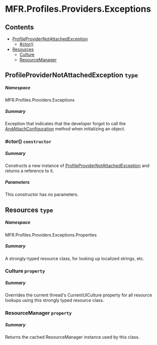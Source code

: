 <a name='assembly'></a>
# MFR.Profiles.Providers.Exceptions

## Contents

- [ProfileProviderNotAttachedException](#T-MFR-Profiles-Providers-Exceptions-ProfileProviderNotAttachedException 'MFR.Profiles.Providers.Exceptions.ProfileProviderNotAttachedException')
  - [#ctor()](#M-MFR-Profiles-Providers-Exceptions-ProfileProviderNotAttachedException-#ctor 'MFR.Profiles.Providers.Exceptions.ProfileProviderNotAttachedException.#ctor')
- [Resources](#T-MFR-Profiles-Providers-Exceptions-Properties-Resources 'MFR.Profiles.Providers.Exceptions.Properties.Resources')
  - [Culture](#P-MFR-Profiles-Providers-Exceptions-Properties-Resources-Culture 'MFR.Profiles.Providers.Exceptions.Properties.Resources.Culture')
  - [ResourceManager](#P-MFR-Profiles-Providers-Exceptions-Properties-Resources-ResourceManager 'MFR.Profiles.Providers.Exceptions.Properties.Resources.ResourceManager')

<a name='T-MFR-Profiles-Providers-Exceptions-ProfileProviderNotAttachedException'></a>
## ProfileProviderNotAttachedException `type`

##### Namespace

MFR.Profiles.Providers.Exceptions

##### Summary

Exception that indicates that the developer forgot to call the
[AndAttachConfiguration](#M-MFR-Objects-ConfigurationComposedObjectBase-AndAttachConfiguration 'MFR.Objects.ConfigurationComposedObjectBase.AndAttachConfiguration')
method when initializing an object.

<a name='M-MFR-Profiles-Providers-Exceptions-ProfileProviderNotAttachedException-#ctor'></a>
### #ctor() `constructor`

##### Summary

Constructs a new instance of
[ProfileProviderNotAttachedException](#T-MFR-Profiles-Providers-Exceptions-ProfileProviderNotAttachedException 'MFR.Profiles.Providers.Exceptions.ProfileProviderNotAttachedException')
and returns a reference to it.

##### Parameters

This constructor has no parameters.

<a name='T-MFR-Profiles-Providers-Exceptions-Properties-Resources'></a>
## Resources `type`

##### Namespace

MFR.Profiles.Providers.Exceptions.Properties

##### Summary

A strongly-typed resource class, for looking up localized strings, etc.

<a name='P-MFR-Profiles-Providers-Exceptions-Properties-Resources-Culture'></a>
### Culture `property`

##### Summary

Overrides the current thread's CurrentUICulture property for all
  resource lookups using this strongly typed resource class.

<a name='P-MFR-Profiles-Providers-Exceptions-Properties-Resources-ResourceManager'></a>
### ResourceManager `property`

##### Summary

Returns the cached ResourceManager instance used by this class.
